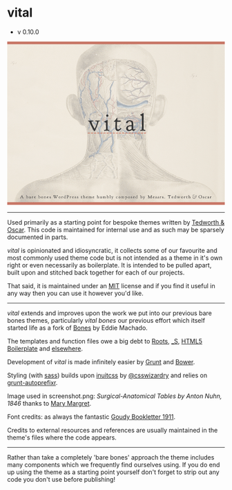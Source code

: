 vital
====
 - v 0.10.0

![](https://github.com/sleepingKiwi/vital/blob/master/screenshot.png)

---

Used primarily as a starting point for bespoke themes written by [Tedworth & Oscar][]. This code is maintained for internal use and as such may be sparsely documented in parts. 

*vital* is opinionated and idiosyncratic, it collects some of our favourite and most commonly used theme code but is not intended as a theme in it's own right or even necessarily as boilerplate. It is intended to be pulled apart, built upon and stitched back together for each of our projects.

That said, it is maintained under an [MIT][] license and if you find it useful in any way then you can use it however you'd like.

---

*vital* extends and improves upon the work we put into our previous bare bones themes, particularly *vital bones* our previous effort which itself started life as a fork of [Bones][] by Eddie Machado. 

The templates and function files owe a big debt to [Roots][], [_S][], [HTML5 Boilerplate][] and [elsewhere][Stack Overflow]. 

Development of *vital* is made infinitely easier by [Grunt][] and [Bower][].

Styling (with [sass][]) builds upon [inuitcss][] by [@csswizardry][] and relies on [grunt-autoprefixr][].

Image used in screenshot.png: *Surgical-Anatomical Tables by Anton Nuhn, 1846* thanks to [Mary Margret][].

Font credits: as always the fantastic [Goudy Bookletter 1911][].

Credits to external resources and references are usually maintained in the theme's files where the code appears.

---

Rather than take a completely 'bare bones' approach the theme includes many components which we frequently find ourselves using. If you do end up using the theme as a starting point yourself don't forget to strip out any code you don't use before publishing!


[Tedworth & Oscar]: http://tedworthandoscar.co.uk
[Bones]: https://github.com/eddiemachado/bones
[Roots]: https://github.com/retlehs/roots
[_S]: http://underscores.me
[HTML5 Boilerplate]: http://html5boilerplate.com
[Stack Overflow]: http://stackoverflow.com "Stack Overflow"
[MIT]: http://opensource.org/licenses/MIT
[Grunt]: http://gruntjs.com
[Bower]: http://bower.io
[sass]: http://sass-lang.com
[inuitcss]: http://github.com/inuitcss
[@csswizardry]: https://twitter.com/csswizardry
[grunt-autoprefixr]: https://github.com/nDmitry/grunt-autoprefixer
[Mary Margret]: https://www.flickr.com/photos/double-m2/5557733238/in/set-72157626344216704
[Goudy Bookletter 1911]: https://www.theleagueofmoveabletype.com/goudy-bookletter-1911